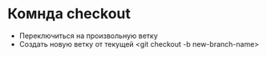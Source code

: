 # Комнда checkout
* Переключиться на произвольную ветку <git checkout branch-name>
* Создать новую ветку от текущей <git checkout -b new-branch-name>
